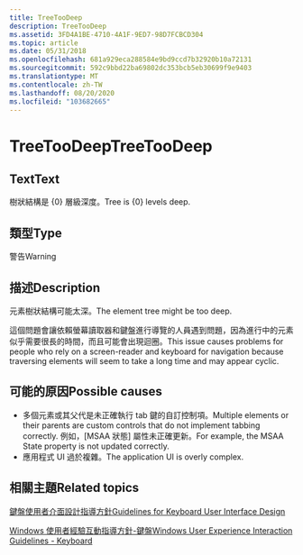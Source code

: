 ```yaml
---
title: TreeTooDeep
description: TreeTooDeep
ms.assetid: 3FD4A1BE-4710-4A1F-9ED7-98D7FCBCD304
ms.topic: article
ms.date: 05/31/2018
ms.openlocfilehash: 681a929eca288584e9bd9ccd7b32920b10a72131
ms.sourcegitcommit: 592c9bbd22ba69802dc353bcb5eb30699f9e9403
ms.translationtype: MT
ms.contentlocale: zh-TW
ms.lasthandoff: 08/20/2020
ms.locfileid: "103682665"
---
```

# <a name="treetoodeep"></a><span data-ttu-id="93ba7-103">TreeTooDeep</span><span class="sxs-lookup"><span data-stu-id="93ba7-103">TreeTooDeep</span></span>

## <a name="text"></a><span data-ttu-id="93ba7-104">Text</span><span class="sxs-lookup"><span data-stu-id="93ba7-104">Text</span></span>

<span data-ttu-id="93ba7-105">樹狀結構是 {0} 層級深度。</span><span class="sxs-lookup"><span data-stu-id="93ba7-105">Tree is {0} levels deep.</span></span>

## <a name="type"></a><span data-ttu-id="93ba7-106">類型</span><span class="sxs-lookup"><span data-stu-id="93ba7-106">Type</span></span>

<span data-ttu-id="93ba7-107">警告</span><span class="sxs-lookup"><span data-stu-id="93ba7-107">Warning</span></span>

## <a name="description"></a><span data-ttu-id="93ba7-108">描述</span><span class="sxs-lookup"><span data-stu-id="93ba7-108">Description</span></span>

<span data-ttu-id="93ba7-109">元素樹狀結構可能太深。</span><span class="sxs-lookup"><span data-stu-id="93ba7-109">The element tree might be too deep.</span></span>

<span data-ttu-id="93ba7-110">這個問題會讓依賴螢幕讀取器和鍵盤進行導覽的人員遇到問題，因為進行中的元素似乎需要很長的時間，而且可能會出現迴圈。</span><span class="sxs-lookup"><span data-stu-id="93ba7-110">This issue causes problems for people who rely on a screen-reader and keyboard for navigation because traversing elements will seem to take a long time and may appear cyclic.</span></span>

## <a name="possible-causes"></a><span data-ttu-id="93ba7-111">可能的原因</span><span class="sxs-lookup"><span data-stu-id="93ba7-111">Possible causes</span></span>

-   <span data-ttu-id="93ba7-112">多個元素或其父代是未正確執行 tab 鍵的自訂控制項。</span><span class="sxs-lookup"><span data-stu-id="93ba7-112">Multiple elements or their parents are custom controls that do not implement tabbing correctly.</span></span> <span data-ttu-id="93ba7-113">例如，[MSAA 狀態] 屬性未正確更新。</span><span class="sxs-lookup"><span data-stu-id="93ba7-113">For example, the MSAA State property is not updated correctly.</span></span>
-   <span data-ttu-id="93ba7-114">應用程式 UI 過於複雜。</span><span class="sxs-lookup"><span data-stu-id="93ba7-114">The application UI is overly complex.</span></span>

## <a name="related-topics"></a><span data-ttu-id="93ba7-115">相關主題</span><span class="sxs-lookup"><span data-stu-id="93ba7-115">Related topics</span></span>

<dl> <dt>

[<span data-ttu-id="93ba7-116">鍵盤使用者介面設計指導方針</span><span class="sxs-lookup"><span data-stu-id="93ba7-116">Guidelines for Keyboard User Interface Design</span></span>](/previous-versions/windows/desktop/dnacc/guidelines-for-keyboard-user-interface-design)
</dt> <dt>

[<span data-ttu-id="93ba7-117">Windows 使用者經驗互動指導方針-鍵盤</span><span class="sxs-lookup"><span data-stu-id="93ba7-117">Windows User Experience Interaction Guidelines - Keyboard</span></span>](https://msdn.microsoft.com/library/bb545460.aspx#guidelines)
</dt> </dl>

 

 